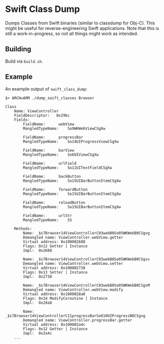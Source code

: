 # Swift Class Dump
Dumps Classes from Swift binaries (similar to classdump for Obj-C). This might be useful for reverse-engineering Swift applications. Note that this is still a work-in-progress, so not all things might work as intended.

## Building
Build via `build.sh`.

## Example
An example output of `swift_class_dump`:
```
$> ARCH=ARM ./dump_swift_classes Browser

Class
	Name: ViewController
	FieldDescriptor:   0x29bc
	Fields:
		FieldName: 		webView
		MangledTypeName: 	So9WKWebViewCSgXw

		FieldName: 		progressBar
		MangledTypeName: 	So14UIProgressViewCSgXw

		FieldName: 		barView
		MangledTypeName: 	So6UIViewCSgXw

		FieldName: 		urlField
		MangledTypeName: 	So11UITextFieldCSgXw

		FieldName: 		backButton
		MangledTypeName: 	So15UIBarButtonItemCSgXw

		FieldName: 		forwardButton
		MangledTypeName: 	So15UIBarButtonItemCSgXw

		FieldName: 		reloadButton
		MangledTypeName: 	So15UIBarButtonItemCSgXw

		FieldName: 		urlStr
		MangledTypeName: 	SS

	Methods:
		Name: _$s7Browser14ViewControllerC03webB0So05WKWebB0CSgvg
		Demangled name: ViewController.webView.getter
		Virtual address: 0x100002688
		Flags: 0x12	Getter | Instance
		Impl:  0x2688

		Name: _$s7Browser14ViewControllerC03webB0So05WKWebB0CSgvs
		Demangled name: ViewController.webView.setter
		Virtual address: 0x100002738
		Flags: 0x13	Setter | Instance
		Impl:  0x2738

		Name: _$s7Browser14ViewControllerC03webB0So05WKWebB0CSgvM
		Demangled name: ViewController.webView.modify
		Virtual address: 0x1000028a0
		Flags: 0x14	ModifyCoroutine | Instance
		Impl:  0x28a0

		Name: _$s7Browser14ViewControllerC11progressBarSo010UIProgressB0CSgvg
		Demangled name: ViewController.progressBar.getter
		Virtual address: 0x100002a4c
		Flags: 0x12	Getter | Instance
		Impl:  0x2a4c
    ...
```
